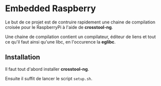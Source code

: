 # Embedded Raspberry

Le but de ce projet est de contruire rapidement une chaine de compilation croisée pour le RaspberryPi à l'aide de __crosstool-ng__. 

Une chaine de compilation contient un compilateur, éditeur de liens et tout ce qu'il faut ainsi qu'une libc, en l'occurence la __eglibc__.

## Installation

Il faut tout d'abord installer __crosstool-ng__.

Ensuite il suffit de lancer le script `setup.sh`.